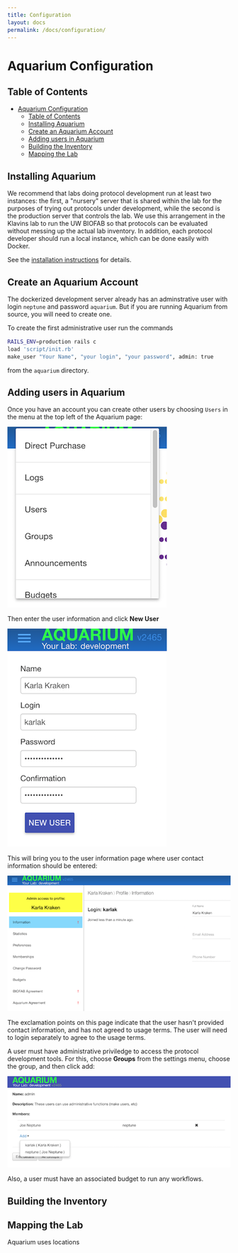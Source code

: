 ```yaml
---
title: Configuration
layout: docs
permalink: /docs/configuration/
---
```


# Aquarium Configuration

## Table of Contents

<!-- TOC -->

- [Aquarium Configuration](#aquarium-configuration)
    - [Table of Contents](#table-of-contents)
    - [Installing Aquarium](#installing-aquarium)
    - [Create an Aquarium Account](#create-an-aquarium-account)
    - [Adding users in Aquarium](#adding-users-in-aquarium)
    - [Building the Inventory](#building-the-inventory)
    - [Mapping the Lab](#mapping-the-lab)

<!-- /TOC -->

## Installing Aquarium

We recommend that labs doing protocol development run at least two instances:
the first, a "nursery" server that is shared within the lab for the purposes of trying out protocols under development, while the second is the production server that controls the lab.
We use this arrangement in the Klavins lab to run the UW BIOFAB so that protocols can be evaluated without messing up the actual lab inventory.
In addition, each protocol developer should run a local instance, which can be done easily with Docker.

See the [installation instructions](installation) for details.

## Create an Aquarium Account

The dockerized development server already has an adminstrative user with login `neptune` and password `aquarium`.
But if you are running Aquarium from source, you will need to create one.

To create the first administrative user run the commands

```bash
RAILS_ENV=production rails c
load 'script/init.rb'
make_user "Your Name", "your login", "your password", admin: true
```

from the `aquarium` directory.

## Adding users in Aquarium

Once you have an account you can create other users by choosing `Users` in the menu at the top left of the Aquarium page:

![choosing users](images/users/settings-menu.png)

Then enter the user information and click **New User**

![creating user](images/users/new-user.png)

This will bring you to the user information page where user contact information should be entered:

![new user page](images/users/new-user-page.png)

The exclamation points on this page indicate that the user hasn't provided contact information, and has not agreed to usage terms.
The user will need to login separately to agree to the usage terms.

A user must have administrative priviledge to access the protocol development tools.
For this, choose **Groups** from the settings menu, choose the group, and then click add:

![add user to group](images/users/add-to-group.png)

Also, a user must have an associated budget to run any workflows.

## Building the Inventory

## Mapping the Lab

Aquarium uses locations


